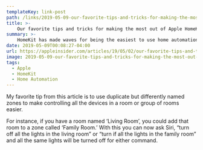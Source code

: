 ```yaml
---
templateKey: link-post
path: /links/2019-05-09-our-favorite-tips-and-tricks-for-making-the-most-out-of-apple-homekit
title: >-
    Our favorite tips and tricks for making the most out of Apple HomeKit
summary: >-
    HomeKit has made waves for being the easiest to use home automation platform, while still being extremely powerful. These are AppleInsider's top tips you may not know for getting the most out of your HomeKit setup.
date: 2019-05-09T00:08:27-04:00
url: https://appleinsider.com/articles/19/05/02/our-favorite-tips-and-tricks-for-making-the-most-out-of-apple-homekit
image: 2019-05-09-our-favorite-tips-and-tricks-for-making-the-most-out-of-apple-homekit.jpeg
tags:
  - Apple
  - HomeKit
  - Home Automation
---
```

My favorite tip from this article is to use duplicate but differently named zones to make controlling all the devices in a room or group of rooms easier.

For instance, if you have a room named ‘Living Room’, you could add that room to a zone called ‘Family Room.’  With this you can now ask Siri, “turn off all the lights in the living room” or “turn if all the lights in the family room” and all the same lights will be turned off for either command.